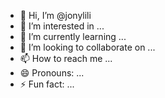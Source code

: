- 👋 Hi, I’m @jonylili
- 👀 I’m interested in ...
- 🌱 I’m currently learning ...
- 💞️ I’m looking to collaborate on ...
- 📫 How to reach me ...
- 😄 Pronouns: ...
- ⚡ Fun fact: ...

<!---
jonylili/jonylili is a ✨ special ✨ repository because its `README.md` (this file) appears on your GitHub profile.
You can click the Preview link to take a look at your changes.
--->
